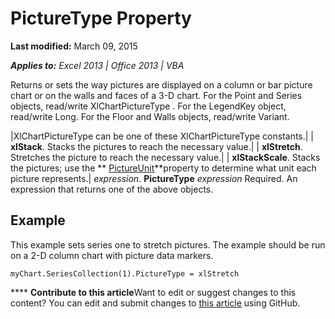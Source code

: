 
# PictureType Property

 **Last modified:** March 09, 2015

 _**Applies to:** Excel 2013 | Office 2013 | VBA_

Returns or sets the way pictures are displayed on a column or bar picture chart or on the walls and faces of a 3-D chart. For the Point and Series objects, read/write XlChartPictureType . For the LegendKey object, read/write Long. For the Floor and Walls objects, read/write Variant.



|XlChartPictureType can be one of these XlChartPictureType constants.|
| **xlStack**. Stacks the pictures to reach the necessary value.|
| **xlStretch**. Stretches the picture to reach the necessary value.|
| **xlStackScale**. Stacks the pictures; use the  ** [PictureUnit](28a7cd8b-2558-87a1-158f-ff9a1dca8f41.md)**property to determine what unit each picture represents.|
 _expression_. **PictureType**
 _expression_ Required. An expression that returns one of the above objects.

## Example

This example sets series one to stretch pictures. The example should be run on a 2-D column chart with picture data markers.


```
myChart.SeriesCollection(1).PictureType = xlStretch
```


****   **Contribute to this article**Want to edit or suggest changes to this content? You can edit and submit changes to  [this article](https://github.com/jhershey00/VBA_Excel_Test/OpenXMLCon/articles/8d331b09-745e-863d-a32c-77a9f1448b85.md) using GitHub.

